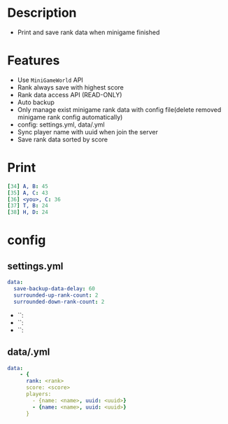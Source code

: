 # Description
- Print and save rank data when minigame finished

# Features
- Use `MiniGameWorld` API
- Rank always save with highest score
- Rank data access API (READ-ONLY)
- Auto backup
- Only manage exist minigame rank data with config file(delete removed minigame rank config automatically)
- config: settings.yml, data/<minigame>.yml
- Sync player name with uuid when join the server
- Save rank data sorted by score

# Print
```yaml
[34] A, B: 45
[35] A, C: 43
[36] <you>, C: 36
[37] T, B: 24
[38] H, D: 24
```

# config
## settings.yml
```yaml
data:
  save-backup-data-delay: 60
  surrounded-up-rank-count: 2
  surrounded-down-rank-count: 2
```
- ``: 
- ``: 
- ``: 

## data/<minigame>.yml
```yaml
data:
    - {
      rank: <rank>
      score: <score>
      players:
        - {name: <name>, uuid: <uuid>}
        - {name: <name>, uuid: <uuid>}
      }
```